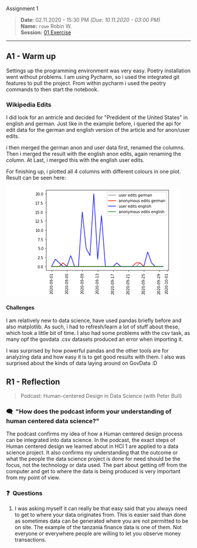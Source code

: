 Assignment 1
> **Date:** 02.11.2020 - 15:30 PM *(Due: 10.11.2020 - 03:00 PM)*  
> **Name:** `rowe` Robin W.  
> **Session:** [01 Exercise](01_exercise)   
----

## A1 - Warm up

Settings up the programming environment was very easy. Poetry installation went without problems. I am using Pycharm,
so i used the integrated git features to pull the project. From within pycharm i used the peotry commands to then start the notebook.

### Wikipedia Edits

I did look for an antricle and decided for "Predident of the United States" in english and german. Just like in the example before,
i queried the api for edit data for the german and english version of the article and for anon/user edits.

i then merged the german anon and user data first, renamed the columns. Then i merged the result with the english anon edits,
again renaming the column. At Last, i merged this with the english user edits.

For finishing up, i plotted all 4 columns with different colours in one plot. Result can be seen here:

![](plot.png)

#### Challenges
I am relatively new to data science, have used pandas briefly before and also matplotlib. As such, i had to refresh/learn
a lot of stuff about these, which took a little bit of time. I also had some problems with the csv task, as many opf the
govdata .csv datasets produced an error when importing it.

I was surprised by how powerful pandas and the other tools are for analyzing data and how easy it is to get good results
with them. I also was surprised about the kinds of data laying around on GovData :D

## R1 - Reflection
> Podcast: Human-centered Design in Data Science (with Peter Bull)


### 🗨️&nbsp; "How does the podcast inform your understanding of human centered data science?"  
The podcast confirms my idea of how a Human centered design process can be integrated into data science. In the podcast,
the exact steps of Human centered design we learned about in HCI 1 are applied to a data science project. It also confirms
my understanding that the outcome or what the people the data science project is done for need should be the focus,
not the technology or data used. The part about getting off from the computer and get to where the data is being produced
is very important from my point of view.

### ❓&nbsp; Questions 
1. I was asking myself it can really be that easy said that you always need to get to where your data originates from.
This is easier said than done as sometimes data can be generated where you are not permitted to be on site. The example
of the tanzania finance data is one of them. Not everyone or everywhere people are willing to let you observe money transactions.

